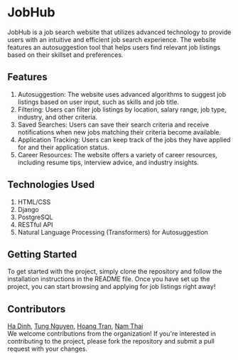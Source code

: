 # JobHub

JobHub is a job search website that utilizes advanced technology to provide users with an intuitive and efficient job search experience. The website features an autosuggestion tool that helps users find relevant job listings based on their skillset and preferences.

## Features

1. Autosuggestion: The website uses advanced algorithms to suggest job listings based on user input, such as skills and job title.
2. Filtering: Users can filter job listings by location, salary range, job type, industry, and other criteria.
3. Saved Searches: Users can save their search criteria and receive notifications when new jobs matching their criteria become available.
4. Application Tracking: Users can keep track of the jobs they have applied for and their application status.
5. Career Resources: The website offers a variety of career resources, including resume tips, interview advice, and industry insights.

## Technologies Used

1. HTML/CSS
2. Django
3. PostgreSQL
3. RESTful API
4. Natural Language Processing (Transformers) for Autosuggestion

## Getting Started

To get started with the project, simply clone the repository and follow the installation instructions in the README file. Once you have set up the project, you can start browsing and applying for job listings right away!

## Contributors

[Ha Dinh](https://github.com/havisdino), [Tung Nguyen](https://github.com/tunglm271), [Hoang Tran](https://github.com/hoangh20), [Nam Thai](https://github.com/littlegiant56)  
We welcome contributions from the organization! If you're interested in contributing to the project, please fork the repository and submit a pull request with your changes.
